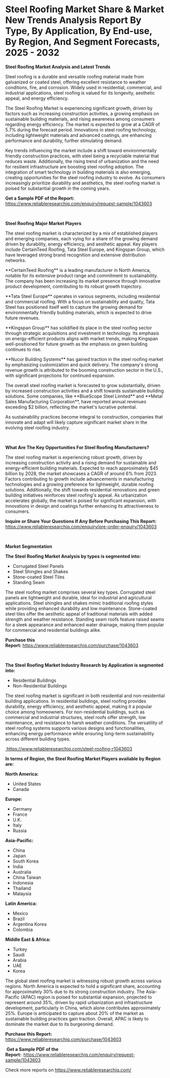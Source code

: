 <p><h1>Steel Roofing Market Share & Market New Trends Analysis Report By Type, By Application, By End-use, By Region, And Segment Forecasts, 2025 - 2032</h1></p><p><strong>Steel Roofing Market Analysis and Latest Trends</strong></p>
<p><p>Steel roofing is a durable and versatile roofing material made from galvanized or coated steel, offering excellent resistance to weather conditions, fire, and corrosion. Widely used in residential, commercial, and industrial applications, steel roofing is valued for its longevity, aesthetic appeal, and energy efficiency.</p><p>The Steel Roofing Market is experiencing significant growth, driven by factors such as increasing construction activities, a growing emphasis on sustainable building materials, and rising awareness among consumers regarding energy efficiency. The market is expected to grow at a CAGR of 5.7% during the forecast period. Innovations in steel roofing technology, including lightweight materials and advanced coatings, are enhancing performance and durability, further stimulating demand.</p><p>Key trends influencing the market include a shift toward environmentally friendly construction practices, with steel being a recyclable material that reduces waste. Additionally, the rising trend of urbanization and the need for resilient infrastructure are boosting steel roofing adoption. The integration of smart technology in building materials is also emerging, creating opportunities for the steel roofing industry to evolve. As consumers increasingly prioritize durability and aesthetics, the steel roofing market is poised for substantial growth in the coming years.</p></p>
<p><strong>Get a Sample PDF of the Report:&nbsp;</strong> <a href="https://www.reliableresearchiq.com/enquiry/request-sample/1043603?utm_campaign=1906&utm_medium=2&utm_source=Github&utm_content=ia&utm_term=31012025&utm_id=steel-roofing">https://www.reliableresearchiq.com/enquiry/request-sample/1043603</a></p>
<p>&nbsp;</p>
<p><strong>Steel Roofing Major Market Players</strong></p>
<p><p>The steel roofing market is characterized by a mix of established players and emerging companies, each vying for a share of the growing demand driven by durability, energy efficiency, and aesthetic appeal. Key players include CertainTeed Roofing, Tata Steel Europe, and Kingspan Group, which have leveraged strong brand recognition and extensive distribution networks.</p><p>**CertainTeed Roofing** is a leading manufacturer in North America, notable for its extensive product range and commitment to sustainability. The company has been increasing its market presence through innovative product development, contributing to its robust growth trajectory. </p><p>**Tata Steel Europe** operates in various segments, including residential and commercial roofing. With a focus on sustainability and quality, Tata Steel has positioned itself well to capture the growing demand for environmentally friendly building materials, which is expected to drive future revenues.</p><p>**Kingspan Group** has solidified its place in the steel roofing sector through strategic acquisitions and investment in technology. Its emphasis on energy-efficient products aligns with market trends, making Kingspan well-positioned for future growth as the emphasis on green building continues to rise.</p><p>**Nucor Building Systems** has gained traction in the steel roofing market by emphasizing customization and quick delivery. The company's strong revenue growth is attributed to the booming construction sector in the U.S., with significant projections for continued expansion.</p><p>The overall steel roofing market is forecasted to grow substantially, driven by increased construction activities and a shift towards sustainable building solutions. Some companies, like **BlueScope Steel Limited** and **Metal Sales Manufacturing Corporation**, have reported annual revenues exceeding $2 billion, reflecting the market's lucrative potential.</p><p>As sustainability practices become integral to construction, companies that innovate and adapt will likely capture significant market share in the evolving steel roofing industry.</p></p>
<p>&nbsp;</p>
<p><strong>What Are The Key Opportunities For Steel Roofing Manufacturers?</strong></p>
<p><p>The steel roofing market is experiencing robust growth, driven by increasing construction activity and a rising demand for sustainable and energy-efficient building materials. Expected to reach approximately $45 billion by 2028, the market showcases a CAGR of around 6% from 2023. Factors contributing to growth include advancements in manufacturing technologies and a growing preference for lightweight, durable roofing solutions. Additionally, the shift towards residential renovations and green building initiatives reinforces steel roofing's appeal. As urbanization accelerates globally, the market is poised for significant expansion, with innovations in design and coatings further enhancing its attractiveness to consumers.</p></p>
<p><strong>Inquire or Share Your Questions If Any Before Purchasing This Report:</strong> <a href="https://www.reliableresearchiq.com/enquiry/pre-order-enquiry/1043603?utm_campaign=1906&utm_medium=2&utm_source=Github&utm_content=ia&utm_term=31012025&utm_id=steel-roofing">https://www.reliableresearchiq.com/enquiry/pre-order-enquiry/1043603</a></p>
<p>&nbsp;</p>
<p><strong>Market Segmentation</strong></p>
<p><strong>The Steel Roofing Market Analysis by types is segmented into:</strong></p>
<p><ul><li>Corrugated Steel Panels</li><li>Steel Shingles and Shakes</li><li>Stone-coated Steel Tiles</li><li>Standing Seam</li></ul></p>
<p><p>The steel roofing market comprises several key types. Corrugated steel panels are lightweight and durable, ideal for industrial and agricultural applications. Steel shingles and shakes mimic traditional roofing styles while providing enhanced durability and low maintenance. Stone-coated steel tiles offer the aesthetic appeal of traditional materials with added strength and weather resistance. Standing seam roofs feature raised seams for a sleek appearance and enhanced water drainage, making them popular for commercial and residential buildings alike.</p></p>
<p><strong>Purchase this Report:&nbsp;</strong><a href="https://www.reliableresearchiq.com/purchase/1043603?utm_campaign=1906&utm_medium=2&utm_source=Github&utm_content=ia&utm_term=31012025&utm_id=steel-roofing">https://www.reliableresearchiq.com/purchase/1043603</a></p>
<p>&nbsp;</p>
<p><strong>The Steel Roofing Market Industry Research by Application is segmented into:</strong></p>
<p><ul><li>Residential Buildings</li><li>Non-Residential Buildings</li></ul></p>
<p><p>The steel roofing market is significant in both residential and non-residential building applications. In residential buildings, steel roofing provides durability, energy efficiency, and aesthetic appeal, making it a popular choice among homeowners. For non-residential buildings, such as commercial and industrial structures, steel roofs offer strength, low maintenance, and resistance to harsh weather conditions. The versatility of steel roofing systems supports various designs and functionalities, enhancing energy performance while ensuring long-term sustainability across different building types.</p></p>
<p><a href="https://www.reliableresearchiq.com/steel-roofing-r1043603?utm_campaign=1906&utm_medium=2&utm_source=Github&utm_content=ia&utm_term=31012025&utm_id=steel-roofing">&nbsp;https://www.reliableresearchiq.com/steel-roofing-r1043603</a></p>
<p><strong>In terms of Region, the Steel Roofing Market Players available by Region are:</strong></p>
<p>
    <p> <strong> North America: </strong>
        <ul>
            <li>United States</li>
            <li>Canada</li>
        </ul>
        </p> 
    <p> <strong> Europe: </strong>
        <ul>
            <li>Germany</li>
            <li>France</li>
            <li>U.K.</li>
            <li>Italy</li>
            <li>Russia</li>
        </ul>
        </p> 
    <p> <strong> Asia-Pacific: </strong>
        <ul>
            <li>China</li>
            <li>Japan</li>
            <li>South Korea</li>
            <li>India</li>
            <li>Australia</li>
            <li>China Taiwan</li>
            <li>Indonesia</li>
            <li>Thailand</li>
            <li>Malaysia</li>
        </ul>
        </p> 
    <p> <strong> Latin America: </strong>
        <ul>
            <li>Mexico</li>
            <li>Brazil</li>
            <li>Argentina Korea</li>
            <li>Colombia</li>
        </ul>
        </p> 
    <p> <strong> Middle East & Africa: </strong>
        <ul>
            <li>Turkey</li>
            <li>Saudi</li>
            <li>Arabia</li>
            <li>UAE</li>
            <li>Korea</li>
        </ul>
    </p>
    </p>
<p><p>The global steel roofing market is witnessing robust growth across various regions. North America is expected to hold a significant share, accounting for approximately 30% due to its strong construction industry. The Asia-Pacific (APAC) region is poised for substantial expansion, projected to represent around 35%, driven by rapid urbanization and infrastructure development, particularly in China, which alone contributes approximately 25%. Europe is anticipated to capture about 20% of the market as sustainable building practices gain traction. Overall, APAC is likely to dominate the market due to its burgeoning demand.</p></p>
<p><strong>Purchase this Report: </strong><a href="https://www.reliableresearchiq.com/purchase/1043603?utm_campaign=1906&utm_medium=2&utm_source=Github&utm_content=ia&utm_term=31012025&utm_id=steel-roofing">https://www.reliableresearchiq.com/purchase/1043603</a></p>
<p>&nbsp;<strong>Get a Sample PDF of the Report:&nbsp;&nbsp;</strong><a href="https://www.reliableresearchiq.com/enquiry/request-sample/1043603?utm_campaign=1906&utm_medium=2&utm_source=Github&utm_content=ia&utm_term=31012025&utm_id=steel-roofing">https://www.reliableresearchiq.com/enquiry/request-sample/1043603</a></p>
<p><strong></strong></p>
<p>Check more reports on <a href="https://www.reliableresearchiq.com/?utm_campaign=1906&utm_medium=2&utm_source=Github&utm_content=ia&utm_term=31012025&utm_id=steel-roofing">https://www.reliableresearchiq.com/</a></p>